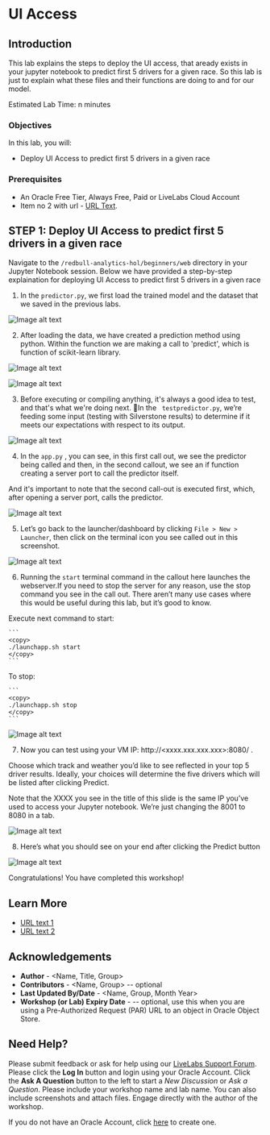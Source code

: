 # UI Access 

## Introduction

This lab explains the steps to deploy the UI access, that aready exists in your jupyter notebook to predict first 5 drivers for a given race. So this lab is just to explain what these files and their functions are doing to and for our model.      

Estimated Lab Time: n minutes

### Objectives

In this lab, you will:
* Deploy UI Access to predict first 5 drivers in a given race

### Prerequisites

* An Oracle Free Tier, Always Free, Paid or LiveLabs Cloud Account
* Item no 2 with url - [URL Text](https://www.oracle.com).


## **STEP 1**: Deploy UI Access to predict first 5 drivers in a given race

Navigate to the ``` /redbull-analytics-hol/beginners/web ``` directory in your Jupyter Notebook session. Below we have provided a step-by-step explaination for deploying UI Access to predict first 5 drivers in a given race

1. In the ``` predictor.py ```, we first load the trained model and the dataset that we saved in the previous labs. 

  ![Image alt text](images/Picture1.png)


2. After loading the data, we have created a prediction method using python. Within the function we are making a call to 'predict', which is function of scikit-learn library. 

  ![Image alt text](images/Picture8.png)

  ![Image alt text](images/Picture9.png)

3. Before executing or compiling anything, it's always a good idea to test, and that's what we're doing next. In the ``` testpredictor.py```, we’re feeding some input (testing with Silverstone results) to determine if it meets our expectations with respect to its output. 

  ![Image alt text](images/Picture2.png)

4. In the ``` app.py ``` , you can see, in this first call out, we see the predictor being called and then, in the second callout, we see an if function creating a server port to call the predictor itself.

  And it's important to note that the second call-out is executed first, which, after opening a server port, calls the predictor. 

  ![Image alt text](images/Picture3.png)

5. Let’s go back to the launcher/dashboard by clicking ```File > New > Launcher```, then click on the terminal icon you see called out in this screenshot. 

  ![Image alt text](images/Picture3.png)

6. Running the `start` terminal command in the callout here launches the webserver.If you need to stop the server for any reason, use the stop command you see in the call out. There aren’t many use cases where this would be useful during this lab, but it’s good to know.


  Execute next command to start:

    ```
    <copy>
    ./launchapp.sh start
    </copy>
    ```

  To stop:

    ```
    <copy>
    ./launchapp.sh stop
    </copy>
    ```

  ![Image alt text](images/Picture5.png)

7. Now you can test using your VM IP: http://<xxxx.xxx.xxx.xxx>:8080/ . 

  Choose which track and weather you’d like to see reflected in your top 5 driver results. Ideally, your choices will determine the five drivers which will be listed after clicking Predict.

  Note that the XXXX you see in the title of this slide is the same IP you’ve used to access your Jupyter notebook. We’re just changing the 8001 to 8080 in a tab.

  ![Image alt text](images/Picture6.png)

8. Here’s what you should see on your end after clicking the Predict button
  
  ![Image alt text](images/Picture7.png)


Congratulations! You have completed this workshop!

## Learn More

* [URL text 1](http://docs.oracle.com)
* [URL text 2](http://docs.oracle.com)

## Acknowledgements
* **Author** - <Name, Title, Group>
* **Contributors** -  <Name, Group> -- optional
* **Last Updated By/Date** - <Name, Group, Month Year>
* **Workshop (or Lab) Expiry Date** - <Month Year> -- optional, use this when you are using a Pre-Authorized Request (PAR) URL to an object in Oracle Object Store.

## Need Help?
Please submit feedback or ask for help using our [LiveLabs Support Forum](https://community.oracle.com/tech/developers/categories/livelabsdiscussions). Please click the **Log In** button and login using your Oracle Account. Click the **Ask A Question** button to the left to start a *New Discussion* or *Ask a Question*.  Please include your workshop name and lab name.  You can also include screenshots and attach files.  Engage directly with the author of the workshop.

If you do not have an Oracle Account, click [here](https://profile.oracle.com/myprofile/account/create-account.jspx) to create one.
